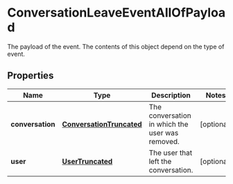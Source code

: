 

# ConversationLeaveEventAllOfPayload

The payload of the event. The contents of this object depend on the type of event.

## Properties

| Name | Type | Description | Notes |
|------------ | ------------- | ------------- | -------------|
|**conversation** | [**ConversationTruncated**](ConversationTruncated.md) | The conversation in which the user was removed. |  [optional] |
|**user** | [**UserTruncated**](UserTruncated.md) | The user that left the conversation. |  [optional] |



